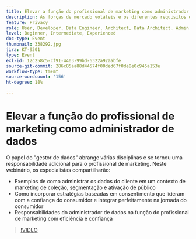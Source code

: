 ```yaml
---
title: Elevar a função do profissional de marketing como administrador de dados
description: As forças de mercado voláteis e os diferentes requisitos de privacidade do consumidor podem apresentar cenários intimidantes para o profissional de marketing digital. Para manter as campanhas em conformidade com os regulamentos, as equipes de marketing precisam de seus parceiros de TI para terem um processo simplificado a fim de desenvolver um processo de governança de dados, que idealmente capacite todos a seguir e aplicar regras de uso responsável dos dados do consumidor. Ouça o que a Adobe e o Scotiabank Digital têm a dizer sobre as principais considerações para um gerenciamento responsável de dados.
feature: Privacy
role: User, Developer, Data Engineer, Architect, Data Architect, Admin, Leader
level: Beginner, Intermediate, Experienced
doc-type: Event
thumbnail: 338292.jpg
jira: KT-9301
type: Event
exl-id: 12c258c5-cf91-4403-99bd-6322a92aabfe
source-git-commit: 286c85aa88d44574f00ded67f0de8e0c945a153e
workflow-type: tm+mt
source-wordcount: '156'
ht-degree: 18%

---
```


# Elevar a função do profissional de marketing como administrador de dados

O papel do &quot;gestor de dados&quot; abrange várias disciplinas e se tornou uma responsabilidade adicional para o profissional de marketing. Neste webinário, os especialistas compartilharão:

* Exemplos de como administrar os dados do cliente em um contexto de marketing de coleção, segmentação e ativação de público
* Como incorporar estratégias baseadas em consentimento que lideram com a confiança do consumidor e integrar perfeitamente na jornada do consumidor
* Responsabilidades do administrador de dados na função do profissional de marketing com eficiência e confiança

>[!VIDEO](https://video.tv.adobe.com/v/338292/?learn=on&enablevpops)

